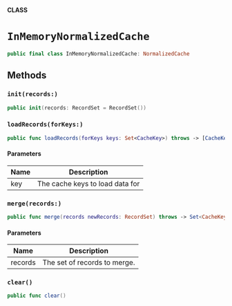 **CLASS**

# `InMemoryNormalizedCache`

```swift
public final class InMemoryNormalizedCache: NormalizedCache
```

## Methods
### `init(records:)`

```swift
public init(records: RecordSet = RecordSet())
```

### `loadRecords(forKeys:)`

```swift
public func loadRecords(forKeys keys: Set<CacheKey>) throws -> [CacheKey: Record]
```

#### Parameters

| Name | Description |
| ---- | ----------- |
| key | The cache keys to load data for |

### `merge(records:)`

```swift
public func merge(records newRecords: RecordSet) throws -> Set<CacheKey>
```

#### Parameters

| Name | Description |
| ---- | ----------- |
| records | The set of records to merge. |

### `clear()`

```swift
public func clear()
```
